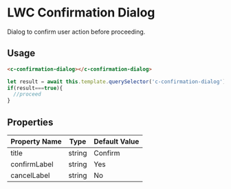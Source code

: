 # LWC Confirmation Dialog

Dialog to confirm user action before proceeding.

## Usage

```html
<c-confirmation-dialog></c-confirmation-dialog>
```

```js
let result = await this.template.querySelector('c-confirmation-dialog').confirm('Do you wish to proceed?');
if(result===true){
  //proceed
}
```

## Properties

| Property Name | Type   | Default Value |
| ------------- | ------ | ------------- |
| title         | string | Confirm       |
| confirmLabel  | string | Yes           |
| cancelLabel   | string | No            |
